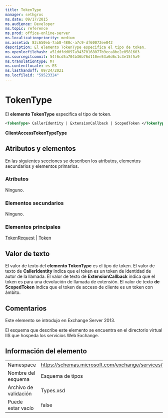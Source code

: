 ```yaml
---
title: TokenType
manager: sethgros
ms.date: 09/17/2015
ms.audience: Developer
ms.topic: reference
ms.prod: office-online-server
ms.localizationpriority: medium
ms.assetid: 83c650eb-7ab8-480c-a7c9-df60072ee042
description: El elemento TokenType especifica el tipo de token.
ms.openlocfilehash: a51ddfdd097a94370168077b9eca8be2e0581603
ms.sourcegitcommit: 54f6cd5a704b36b76d110ee53a6d6c1c3e15f5a9
ms.translationtype: MT
ms.contentlocale: es-ES
ms.lasthandoff: 09/24/2021
ms.locfileid: "59523324"
---
```

# <a name="tokentype"></a>TokenType

El **elemento TokenType** especifica el tipo de token. 
  
```XML
<TokenType> CallerIdentity | ExtensionCallback | ScopedToken </TokenType>
```

 **ClientAccessTokenTypeType**
## <a name="attributes-and-elements"></a>Atributos y elementos

En las siguientes secciones se describen los atributos, elementos secundarios y elementos primarios.
  
### <a name="attributes"></a>Atributos

Ninguno.
  
### <a name="child-elements"></a>Elementos secundarios

Ninguno.
  
### <a name="parent-elements"></a>Elementos principales

[TokenRequest](tokenrequest.md)  |  [Token](token.md)
  
## <a name="text-value"></a>Valor de texto

El valor de texto del **elemento TokenType** es el tipo de token. El valor de texto de **CallerIdentity** indica que el token es un token de identidad de autor de la llamada. El valor de texto de **ExtensionCallback** indica que el token es para una devolución de llamada de extensión. El valor de texto **de ScopedToken** indica que el token de acceso de cliente es un token con ámbito. 
  
## <a name="remarks"></a>Comentarios

Este elemento se introdujo en Exchange Server 2013.
  
El esquema que describe este elemento se encuentra en el directorio virtual IIS que hospeda los servicios Web Exchange.
  
## <a name="element-information"></a>Información del elemento

|||
|:-----|:-----|
|Namespace  <br/> |https://schemas.microsoft.com/exchange/services/2006/types  <br/> |
|Nombre del esquema  <br/> |Esquema de tipos  <br/> |
|Archivo de validación  <br/> |Types.xsd  <br/> |
|Puede estar vacío  <br/> |false  <br/> |
   

